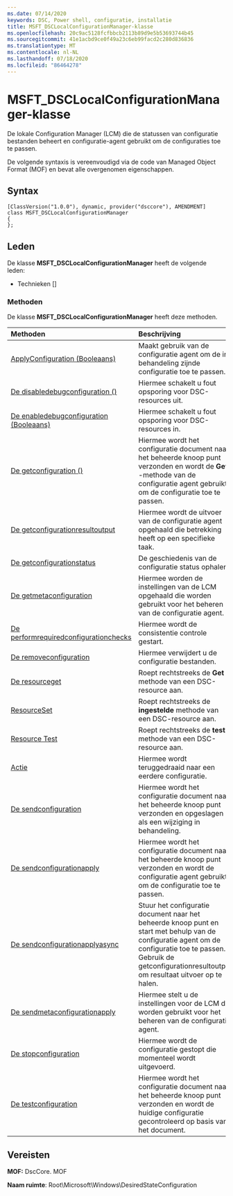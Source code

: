 ```yaml
---
ms.date: 07/14/2020
keywords: DSC, Power shell, configuratie, installatie
title: MSFT_DSCLocalConfigurationManager-klasse
ms.openlocfilehash: 20c9ac5128fcfbbcb2113b89d9e5b53693744b45
ms.sourcegitcommit: 41e1acbd9ce0f49a23c6eb99facd2c280d836836
ms.translationtype: MT
ms.contentlocale: nl-NL
ms.lasthandoff: 07/18/2020
ms.locfileid: "86464278"
---
```

# <a name="msft_dsclocalconfigurationmanager-class"></a>MSFT_DSCLocalConfigurationManager-klasse

De lokale Configuration Manager (LCM) die de statussen van configuratie bestanden beheert en configuratie-agent gebruikt om de configuraties toe te passen.

De volgende syntaxis is vereenvoudigd via de code van Managed Object Format (MOF) en bevat alle overgenomen eigenschappen.

## <a name="syntax"></a>Syntax

```
[ClassVersion("1.0.0"), dynamic, provider("dsccore"), AMENDMENT]
class MSFT_DSCLocalConfigurationManager
{
};
```

## <a name="members"></a>Leden

De klasse **MSFT_DSCLocalConfigurationManager** heeft de volgende leden:

- Technieken []

### <a name="methods"></a>Methoden

De klasse **MSFT_DSCLocalConfigurationManager** heeft deze methoden.

|Methoden |Beschrijving |
|:--- |:---|
| [ApplyConfiguration (Booleaans)](msft-dsclocalconfigurationmanager-applyconfiguration.md)| Maakt gebruik van de configuratie agent om de in behandeling zijnde configuratie toe te passen.|
| [De disabledebugconfiguration ()](msft-dsclocalconfigurationmanager-disabledebugconfiguration.md)| Hiermee schakelt u fout opsporing voor DSC-resources uit.|
| [De enabledebugconfiguration (Booleaans)](msft-dsclocalconfigurationmanager-enabledebugconfiguration.md)| Hiermee schakelt u fout opsporing voor DSC-resources in.|
| [De getconfiguration ()](msft-dsclocalconfigurationmanager-getconfiguration.md)| Hiermee wordt het configuratie document naar het beheerde knoop punt verzonden en wordt de **Get** -methode van de configuratie agent gebruikt om de configuratie toe te passen.|
| [De getconfigurationresultoutput](msft-dsclocalconfigurationmanager-getconfigurationresultoutput.md)| Hiermee wordt de uitvoer van de configuratie agent opgehaald die betrekking heeft op een specifieke taak.|
| [De getconfigurationstatus](msft-dsclocalconfigurationmanager-getconfigurationstatus.md)| De geschiedenis van de configuratie status ophalen.|
| [De getmetaconfiguration](msft-dsclocalconfigurationmanager-getmetaconfiguration.md)| Hiermee worden de instellingen van de LCM opgehaald die worden gebruikt voor het beheren van de configuratie agent.|
| [De performrequiredconfigurationchecks](msft-dsclocalconfigurationmanager-performrequiredconfigurationchecks.md)| Hiermee wordt de consistentie controle gestart.|
| [De removeconfiguration](msft-dsclocalconfigurationmanager-removeconfiguration.md)| Hiermee verwijdert u de configuratie bestanden.|
| [De resourceget](msft-dsclocalconfigurationmanager-resourceget.md)| Roept rechtstreeks de **Get** -methode van een DSC-resource aan.|
| [ResourceSet](msft-dsclocalconfigurationmanager-resourceset.md)| Roept rechtstreeks de **ingestelde** methode van een DSC-resource aan.|
| [Resource Test](msft-dsclocalconfigurationmanager-resourcetest.md)| Roept rechtstreeks de **test** methode van een DSC-resource aan.|
| [Actie](msft-dsclocalconfigurationmanager-rollback.md)| Hiermee wordt teruggedraaid naar een eerdere configuratie.|
| [De sendconfiguration](msft-dsclocalconfigurationmanager-sendconfiguration.md)| Hiermee wordt het configuratie document naar het beheerde knoop punt verzonden en opgeslagen als een wijziging in behandeling.|
| [De sendconfigurationapply](msft-dsclocalconfigurationmanager-sendconfigurationapply.md)| Hiermee wordt het configuratie document naar het beheerde knoop punt verzonden en wordt de configuratie agent gebruikt om de configuratie toe te passen.|
| [De sendconfigurationapplyasync](msft-dsclocalconfigurationmanager-sendconfigurationapplyasync.md)| Stuur het configuratie document naar het beheerde knoop punt en start met behulp van de configuratie agent om de configuratie toe te passen. Gebruik de getconfigurationresultoutput om resultaat uitvoer op te halen.|
| [De sendmetaconfigurationapply](msft-dsclocalconfigurationmanager-sendmetaconfigurationapply.md)| Hiermee stelt u de instellingen voor de LCM die worden gebruikt voor het beheren van de configuratie agent.|
| [De stopconfiguration](msft-dsclocalconfigurationmanager-stopconfiguration.md)| Hiermee wordt de configuratie gestopt die momenteel wordt uitgevoerd.|
| [De testconfiguration](msft-dsclocalconfigurationmanager-testconfiguration.md)| Hiermee wordt het configuratie document naar het beheerde knoop punt verzonden en wordt de huidige configuratie gecontroleerd op basis van het document.|

## <a name="requirements"></a>Vereisten

**MOF:** DscCore. MOF

**Naam ruimte**: Root\Microsoft\Windows\DesiredStateConfiguration
